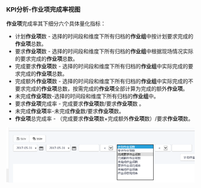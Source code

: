 ### KPI分析-作业项完成率视图
**作业项**完成率其下细分六个具体量化指标：

* 计划**作业项**数 - 选择的时间段和维度下所有归档的**作业组**中按计划要求完成的**作业项**总数。 
* 要求**作业项**数 - 选择的时间段和维度下所有归档的**作业组**中根据现场情况实际的要求完成的**作业项**总数。
* 完成要求**作业项**数 - 选择的时间段和维度下所有归档的**作业组**中实际完成的要求完成的**作业项**总数。 
* 完成额外**作业项**数 - 选择的时间段和维度下所有归档的**作业组**中实际完成的不要求完成的**作业项**总数，按需完成的**作业项**全部计算为完成的额外**作业项**。 
* 未完成**作业项**数-选择的时间段和维度下所有归档的**作业组**中。
* 要求**作业项**完成率 - 完成要求**作业项**数/要求**作业项**数 。 
* 未完成**作业项**率-未完成**作业**数/要求**作业项**数。
* **作业项**总完成率 - （完成要求**作业项**数+完成额外**作业项**数）/要求**作业项**数。

![](./images/按钮说明10.png)